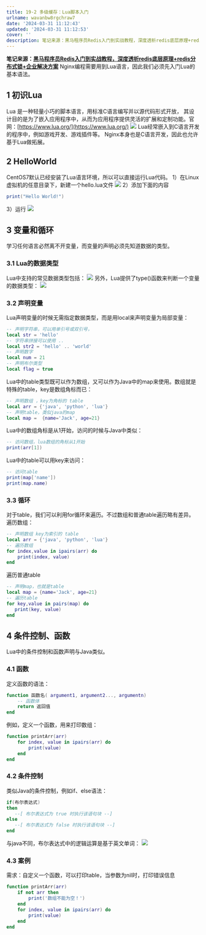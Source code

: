 ```yaml
---
title: 19-2 多级缓存：Lua脚本入门
urlname: wavanbw8rgchraw7
date: '2024-03-31 11:12:43'
updated: '2024-03-31 11:12:53'
cover: ''
description: 笔记来源：黑马程序员Redis入门到实战教程，深度透析redis底层原理+redis分布式锁+企业解决方案Nginx编程需要用到Lua语言，因此我们必须先入门Lua的基本语法。1 初识LuaLua 是一种轻量小巧的脚本语言，用标准C语言编写并以源代码形式开放， 其设计目的是为了嵌入应用程序中，...
---
```

**笔记来源：**[**黑马程序员Redis入门到实战教程，深度透析redis底层原理+redis分布式锁+企业解决方案**](https://www.bilibili.com/video/BV1cr4y1671t/?spm_id_from=333.337.search-card.all.click&vd_source=e8046ccbdc793e09a75eb61fe8e84a30)
Nginx编程需要用到Lua语言，因此我们必须先入门Lua的基本语法。
## 1 初识Lua
Lua 是一种轻量小巧的脚本语言，用标准C语言编写并以源代码形式开放， 其设计目的是为了嵌入应用程序中，从而为应用程序提供灵活的扩展和定制功能。官网：[https://www.lua.org/](https://www.lua.org/)
![](https://cdn.nlark.com/yuque/0/2022/png/22334924/1665042309102-5b02d70e-becd-4955-9c24-91c8367e8c80.png#averageHue=%23f9f9f9&clientId=ud93c4645-373a-4&id=R3Kas&originHeight=387&originWidth=1123&originalType=binary&ratio=1&rotation=0&showTitle=false&status=done&style=none&taskId=u8268b769-550a-404d-a8a6-67024e71e51&title=)
Lua经常嵌入到C语言开发的程序中，例如游戏开发、游戏插件等。
Nginx本身也是C语言开发，因此也允许基于Lua做拓展。
## 2 HelloWorld
CentOS7默认已经安装了Lua语言环境，所以可以直接运行Lua代码。
1）在Linux虚拟机的任意目录下，新建一个hello.lua文件
![](https://cdn.nlark.com/yuque/0/2022/png/22334924/1665042308292-b4cdccf9-2499-44f5-891f-eff7ef170d57.png#averageHue=%23b6d6ad&clientId=ud93c4645-373a-4&id=e5otD&originHeight=98&originWidth=683&originalType=binary&ratio=1&rotation=0&showTitle=false&status=done&style=none&taskId=u87391342-e6b5-4bfd-8d03-0b1675f4fcc&title=)
2）添加下面的内容
```lua
print("Hello World!")
```
3）运行
![](https://cdn.nlark.com/yuque/0/2022/png/22334924/1665042308290-f13f3d14-614f-4867-ae6e-d326746eaa74.png#averageHue=%23a5c7a6&clientId=ud93c4645-373a-4&id=b1TAQ&originHeight=100&originWidth=678&originalType=binary&ratio=1&rotation=0&showTitle=false&status=done&style=none&taskId=uba31e35c-fc36-4a81-afda-b33db9ccfc6&title=)
## 3 变量和循环
学习任何语言必然离不开变量，而变量的声明必须先知道数据的类型。
### 3.1 Lua的数据类型
Lua中支持的常见数据类型包括：
![](https://cdn.nlark.com/yuque/0/2022/png/22334924/1665042308491-5990029e-73c4-4611-8b43-a7758630e354.png#averageHue=%23f0eeea&clientId=ud93c4645-373a-4&id=dJHIJ&originHeight=471&originWidth=1509&originalType=binary&ratio=1&rotation=0&showTitle=false&status=done&style=none&taskId=ubff9bc52-f396-4c68-974e-4fa68f185b6&title=)
另外，Lua提供了type()函数来判断一个变量的数据类型：
![](https://cdn.nlark.com/yuque/0/2022/png/22334924/1665042308337-2037f6f2-4cf2-4131-a884-9fa032c57bc6.png#averageHue=%23cefafa&clientId=ud93c4645-373a-4&id=uWHyy&originHeight=166&originWidth=596&originalType=binary&ratio=1&rotation=0&showTitle=false&status=done&style=none&taskId=u7381398d-f121-425f-8fe7-e1b6ac98bf7&title=) 
### 3.2 声明变量
Lua声明变量的时候无需指定数据类型，而是用local来声明变量为局部变量：
```lua
-- 声明字符串，可以用单引号或双引号，
local str = 'hello'
-- 字符串拼接可以使用 ..
local str2 = 'hello' .. 'world'
-- 声明数字
local num = 21
-- 声明布尔类型
local flag = true
```
Lua中的table类型既可以作为数组，又可以作为Java中的map来使用。数组就是特殊的table，key是数组角标而已：
```lua
-- 声明数组 ，key为角标的 table
local arr = {'java', 'python', 'lua'}
-- 声明table，类似java的map
local map =  {name='Jack', age=21}
```

Lua中的数组角标是从1开始，访问的时候与Java中类似：
```lua
-- 访问数组，lua数组的角标从1开始
print(arr[1])
```

Lua中的table可以用key来访问：
```lua
-- 访问table
print(map['name'])
print(map.name)
```
### 3.3 循环
对于table，我们可以利用for循环来遍历。不过数组和普通table遍历略有差异。
遍历数组：
```lua
-- 声明数组 key为索引的 table
local arr = {'java', 'python', 'lua'}
-- 遍历数组
for index,value in ipairs(arr) do
    print(index, value) 
end
```

遍历普通table
```lua
-- 声明map，也就是table
local map = {name='Jack', age=21}
-- 遍历table
for key,value in pairs(map) do
   print(key, value) 
end
```
## 4 条件控制、函数
Lua中的条件控制和函数声明与Java类似。
### 4.1 函数
定义函数的语法：
```lua
function 函数名( argument1, argument2..., argumentn)
    -- 函数体
    return 返回值
end
```

例如，定义一个函数，用来打印数组：
```lua
function printArr(arr)
    for index, value in ipairs(arr) do
        print(value)
    end
end
```

### 4.2 条件控制
类似Java的条件控制，例如if、else语法：
```lua
if(布尔表达式)
then
   --[ 布尔表达式为 true 时执行该语句块 --]
else
   --[ 布尔表达式为 false 时执行该语句块 --]
end
```
与java不同，布尔表达式中的逻辑运算是基于英文单词：
![](https://cdn.nlark.com/yuque/0/2022/png/22334924/1665042308741-2d93f6fe-5dc1-4ba8-8342-8652274c274f.png#averageHue=%23cfcfce&clientId=ud93c4645-373a-4&id=NVLeo&originHeight=317&originWidth=1481&originalType=binary&ratio=1&rotation=0&showTitle=false&status=done&style=none&taskId=u905bd270-0462-43d0-835e-3ad6ae51472&title=)
### 4.3 案例
需求：自定义一个函数，可以打印table，当参数为nil时，打印错误信息
```lua
function printArr(arr)
    if not arr then
        print('数组不能为空！')
    end
    for index, value in ipairs(arr) do
        print(value)
    end
end
```

